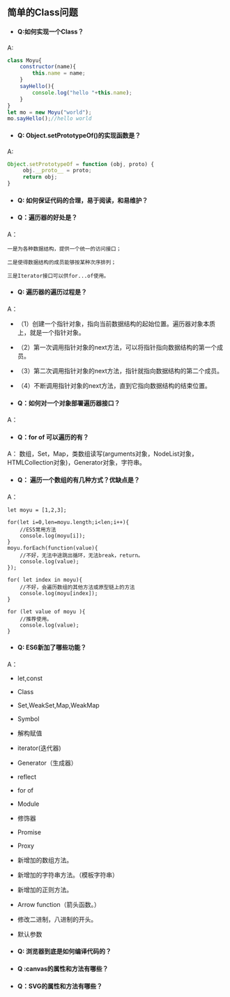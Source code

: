 ## 简单的Class问题


- #### Q:如何实现一个Class？
A:

```javascript
class Moyu{
    constructor(name){
        this.name = name;
    }
    sayHello(){
        console.log("hello "+this.name);
    }
}
let mo = new Moyu("world");
mo.sayHello();//hello world
```

- #### Q: Object.setPrototypeOf()的实现函数是？
A:
```javascript
Object.setPrototypeOf = function (obj, proto) {
     obj.__proto__ = proto;
     return obj;
}
```
	
- #### Q: 如何保证代码的合理，易于阅读，和易维护？


- #### Q：遍历器的好处是？
A：
	
	一是为各种数据结构，提供一个统一的访问接口；
	
    二是使得数据结构的成员能够按某种次序排列；
    
    三是Iterator接口可以供for...of使用。
    
    
 - #### Q: 遍历器的遍历过程是？
 A：
 
 - （1）创建一个指针对象，指向当前数据结构的起始位置。遍历器对象本质上，就是一个指针对象。
 - （2）第一次调用指针对象的next方法，可以将指针指向数据结构的第一个成员。
 - （3）第二次调用指针对象的next方法，指针就指向数据结构的第二个成员。
 - （4）不断调用指针对象的next方法，直到它指向数据结构的结束位置。


- #### Q：如何对一个对象部署遍历器接口？

A：


- #### Q：for of 可以遍历的有？

A：
数组，Set，Map，类数组读写(arguments对象，NodeList对象，HTMLCollection对象)，Generator对象，字符串。


- #### Q： 遍历一个数组的有几种方式？优缺点是？
A：
	
	let moyu = [1,2,3];
	
	for(let i=0,len=moyu.length;i<len;i++){
		//ES5常用方法
	    console.log(moyu[i]);
	}
	moyu.forEach(function(value){
	    //不好，无法中途跳出循环，无法break，return。
	    console.log(value);
	});
	
	for( let index in moyu){
	    //不好，会遍历数组的其他方法或原型链上的方法
	    console.log(moyu[index]);
	}
	
	for (let value of moyu ){
	    //推荐使用。
	    console.log(value);
	}



- #### Q: ES6新加了哪些功能？
A：
- let,const 
- Class
- Set,WeakSet,Map,WeakMap
- Symbol
- 解构赋值
- iterator(迭代器)
- Generator（生成器）
- reflect
- for of
- Module
- 修饰器
- Promise
- Proxy
- 新增加的数组方法。
- 新增加的字符串方法。（模板字符串）
- 新增加的正则方法。
- Arrow function（箭头函数。）
- 修改二进制，八进制的开头。
- 默认参数


- #### Q: 浏览器到底是如何编译代码的？


- #### Q :canvas的属性和方法有哪些？

- #### Q：SVG的属性和方法有哪些？








